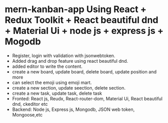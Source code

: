 # mern-kanban-app Using React + Redux Toolkit + React beautiful dnd + Material Ui + node js + express js + Mogodb

- Register, login with validation with jsonwebtoken.
- Added drag and drop feature using react beautiful dnd.
- added editor to write the content.
- create a new board, update board, delete board, update position and more
- can select the emoji using emoji mart.
- create a new section, update seection, delete section.
- create a new task, update task, delete task
- Fronted: React js, Reudx, React-router-dom, Material Ui, React beautiful dnd, ckeditor etc
- Backend: Node js, Express js, Mongodb, JSON web token, Mongoose,etc
